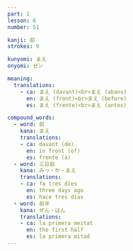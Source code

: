 ```yaml
---
part: 1
lesson: 6
number: 51

kanji: 前
strokes: 9

kunyomi: まえ
onyomi: ゼン

meaning:
  translations:
    - ca: まえ (davant)<br>まえ (abans)
      en: まえ (front)<br>まえ (before)
      es: まえ (frente)<br>まえ (antes)

compound_words:
  - word: 前
    kana: まえ
    translations:
    - ca: davant (de)
      en: in front (of)
      es: frente (a)
  - word: 三日前
    kana: みっ・か・まえ
    translations:
    - ca: fa tres dies
      en: three days ago
      es: hace tres días
  - word: 前半
    kana: ぜん・はん
    translations:
    - ca: la primera meitat
      en: the first half
      es: la primera mitad
---
```

